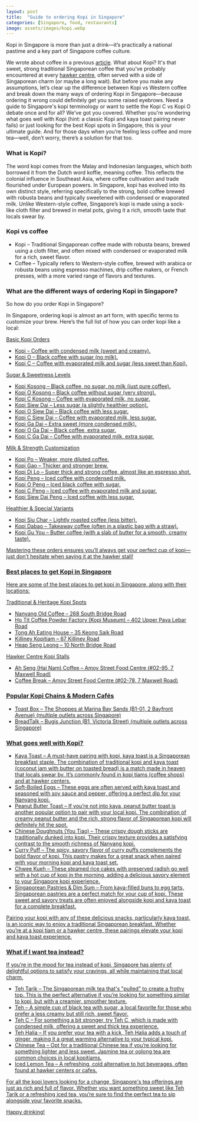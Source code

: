 ```yaml
---
layout: post
title:  "Guide to ordering Kopi in Singapore"
categories: [Singapore, food, restaurants]
image: assets/images/kopi.webp
---
```


Kopi in Singapore is more than just a drink—it’s practically a national pastime and a key part of Singapore coffee culture. 

We wrote about coffee in a previous [article](https://fromhktosg.github.io/singapore-coffee-starbucks/). What about Kopi? It's that sweet, strong traditional Singaporean coffee that you’ve probably encountered at every [hawker centre](https://fromhktosg.github.io/hk-versus-sg-food/), often served with a side of Singaporean charm (or maybe a long wait). But before you make any assumptions, let’s clear up the difference between Kopi vs Western coffee and break down the many ways of ordering Kopi in Singapore—because ordering it wrong could definitely get you some raised eyebrows. Need a guide to Singapore's kopi terminology or want to settle the Kopi C vs Kopi O debate once and for all? We've got you covered. Whether you're wondering what goes well with Kopi (hint: a classic Kopi and kaya toast pairing never fails) or just looking for the best Kopi spots in Singapore, this is your ultimate guide. And for those days when you’re feeling less coffee and more tea—well, don’t worry, there’s a solution for that too.

### What is Kopi?

The word kopi comes from the Malay and Indonesian languages, which both borrowed it from the Dutch word koffie, meaning coffee. This reflects the colonial influence in Southeast Asia, where coffee cultivation and trade flourished under European powers. In Singapore, kopi has evolved into its own distinct style, referring specifically to the strong, bold coffee brewed with robusta beans and typically sweetened with condensed or evaporated milk. Unlike Western-style coffee, Singapore’s kopi is made using a sock-like cloth filter and brewed in metal pots, giving it a rich, smooth taste that locals swear by.

### Kopi vs coffee

+ Kopi – Traditional Singaporean coffee made with robusta beans, brewed using a cloth filter, and often mixed with condensed or evaporated milk for a rich, sweet flavor.
+ Coffee – Typically refers to Western-style coffee, brewed with arabica or robusta beans using espresso machines, drip coffee makers, or French presses, with a more varied range of flavors and textures.

### What are the different ways of ordering Kopi in Singapore?

So how do you order Kopi in Singapore?

In Singapore, ordering kopi is almost an art form, with specific terms to customize your brew. Here’s the full list of how you can order kopi like a local:

<u>Basic Kopi Orders<u>

+ Kopi – Coffee with condensed milk (sweet and creamy).
+ Kopi O – Black coffee with sugar (no milk).
+ Kopi C – Coffee with evaporated milk and sugar (less sweet than Kopi).

<u>Sugar & Sweetness Levels<u>

+ Kopi Kosong – Black coffee, no sugar, no milk (just pure coffee).
+ Kopi O Kosong – Black coffee without sugar (very strong).
+ Kopi C Kosong – Coffee with evaporated milk, no sugar.
+ Kopi Siew Dai – Less sugar (a slightly healthier option).
+ Kopi O Siew Dai – Black coffee with less sugar.
+ Kopi C Siew Dai – Coffee with evaporated milk, less sugar.
+ Kopi Ga Dai – Extra sweet (more condensed milk).
+ Kopi O Ga Dai – Black coffee, extra sugar.
+ Kopi C Ga Dai – Coffee with evaporated milk, extra sugar.

<u>Milk & Strength Customization<u>

+ Kopi Po – Weaker, more diluted coffee.
+ Kopi Gao – Thicker and stronger brew.
+ Kopi Di Lo – Super thick and strong coffee, almost like an espresso shot.
+ Kopi Peng – Iced coffee with condensed milk.
+ Kopi O Peng – Iced black coffee with sugar.
+ Kopi C Peng – Iced coffee with evaporated milk and sugar.
+ Kopi Siew Dai Peng – Iced coffee with less sugar.

<u>Healthier & Special Variants<u>

+ Kopi Siu Char – Lightly roasted coffee (less bitter).
+ Kopi Dabao – Takeaway coffee (often in a plastic bag with a straw).
+ Kopi Gu You – Butter coffee (with a slab of butter for a smooth, creamy taste).

Mastering these orders ensures you’ll always get your perfect cup of kopi—just don’t hesitate when saying it at the hawker stall!

### Best places to get Kopi in Singapore

Here are some of the best places to get kopi in Singapore, along with their locations:

<u>Traditional & Heritage Kopi Spots<u>

+ Nanyang Old Coffee – 268 South Bridge Road
+ Ho Tit Coffee Powder Factory (Kopi Museum) – 402 Upper Paya Lebar Road
+ Tong Ah Eating House – 35 Keong Saik Road
+ Killiney Kopitiam – 67 Killiney Road
+ Heap Seng Leong – 10 North Bridge Road

<u>Hawker Centre Kopi Stalls<u>

+ Ah Seng (Hai Nam) Coffee – Amoy Street Food Centre (#02-95, 7 Maxwell Road)
+ Coffee Break – Amoy Street Food Centre (#02-78, 7 Maxwell Road)

### Popular Kopi Chains & Modern Cafés

+ Toast Box – The Shoppes at Marina Bay Sands (B1-01, 2 Bayfront Avenue) (multiple outlets across Singapore)
+ BreadTalk – Bugis Junction (B1, Victoria Street) (multiple outlets across Singapore)

### What goes well with Kopi?

+ Kaya Toast – A must-have pairing with kopi, kaya toast is a Singaporean breakfast staple. The combination of traditional kopi and kaya toast (coconut jam with butter on toasted bread) is a match made in heaven that locals swear by. It’s commonly found in kopi tiams (coffee shops) and at hawker centers.
+ Soft-Boiled Eggs – These eggs are often served with kaya toast and seasoned with soy sauce and pepper, offering a perfect dip for your Nanyang kopi.
+ Peanut Butter Toast – If you’re not into kaya, peanut butter toast is another popular option to pair with your local kopi. The combination of creamy peanut butter and the rich, strong flavor of Singaporean kopi will definitely hit the spot.
+ Chinese Doughnuts (You Tiao) – These crispy dough sticks are traditionally dunked into kopi. Their crispy texture provides a satisfying contrast to the smooth richness of Nanyang kopi.
+ Curry Puff – The spicy, savory flavor of curry puffs complements the bold flavor of kopi. This pastry makes for a great snack when paired with your morning kopi and kaya toast set.
+ Chwee Kueh – These steamed rice cakes with preserved radish go well with a hot cup of kopi in the morning, adding a delicious savory element to your Singapore kopi experience.
+ Singaporean Pastries & Dim Sum – From kaya-filled buns to egg tarts, Singaporean pastries are a perfect match for your cup of kopi. These sweet and savory treats are often enjoyed alongside kopi and kaya toast for a complete breakfast.

Pairing your kopi with any of these delicious snacks, particularly kaya toast, is an iconic way to enjoy a traditional Singaporean breakfast. Whether you’re at a kopi tiam or a hawker centre, these pairings elevate your kopi and kaya toast experience.

### What if I want tea instead?

If you’re in the mood for tea instead of kopi, Singapore has plenty of delightful options to satisfy your cravings, all while maintaining that local charm.

+ Teh Tarik – The Singaporean milk tea that's "pulled" to create a frothy top. This is the perfect alternative if you’re looking for something similar to kopi, but with a creamier, smoother texture.
+ Teh – A simple cup of black tea with sugar, a local favorite for those who prefer a less creamy but still rich, sweet flavor.
+ Teh C – For something a bit stronger, try Teh C, which is made with condensed milk, offering a sweet and thick tea experience.
+ Teh Halia – If you prefer your tea with a kick, Teh Halia adds a touch of ginger, making it a great warming alternative to your typical kopi.
+ Chinese Tea – Opt for a traditional Chinese tea if you’re looking for something lighter and less sweet. Jasmine tea or oolong tea are common choices in local kopitiams.
+ Iced Lemon Tea – A refreshing, cold alternative to hot beverages, often found at hawker centers or cafes.

For all the kopi lovers looking for a change, Singapore's tea offerings are just as rich and full of flavor. Whether you want something sweet like Teh Tarik or a refreshing iced tea, you’re sure to find the perfect tea to sip alongside your favorite snacks.

Happy drinking!
